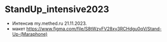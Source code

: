 # StandUp_intensive2023

- Интенсив my.methed.ru 21.11.2023.
- макет https://www.figma.com/file/S8tWzyFV28xy3RCHdgu0qV/Stand-Up-(Maraphone)
